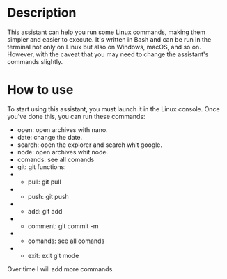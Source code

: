 # Description

This assistant can help you run some Linux commands, making them simpler and easier to execute.
It's written in Bash and can be run in the terminal not only on Linux but also on Windows, macOS, and so on. However, with the caveat that you may need to change the assistant's commands slightly.

# How to use


To start using this assistant, you must launch it in the Linux console. Once you've done this, you can run these commands:
- open: open archives with nano.
- date: change the date.
- search: open the explorer and search whit google.
- node: open archives whit node.
- comands: see all comands
- git: git functions: 
-   - pull: git pull
-   - push: git push
-   - add: git add
-   - comment: git commit -m 
-   - comands: see all comands
-   - exit: exit git mode

Over time I will add more commands.
